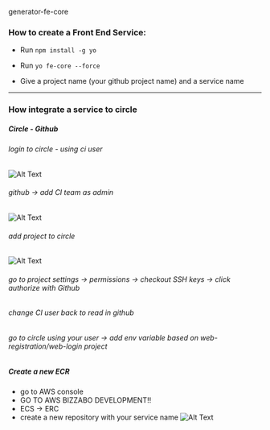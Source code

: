  generator-fe-core

### How to create a Front End Service:

- Run ```npm install -g yo```

- Run ```yo fe-core --force```
- Give a project name (your github project name) and a service name

-------------------------

### How integrate a service to circle

##### Circle - Github 


 ###### login to circle - using ci user
 ![Alt Text](https://res.cloudinary.com/bizzabo/image/upload/c_crop,g_custom,q_auto:best/v1544006304/bkcpw4yomie34z2orzr4.png)
 ###### github -> add CI team as admin
![Alt Text](https://res.cloudinary.com/bizzabo/image/upload/c_crop,g_custom,q_auto:best/v1544006647/esyio5zebwhxpd9gjqij.png)
 ###### add project to circle
![Alt Text]( https://res.cloudinary.com/bizzabo/image/upload/c_crop,g_custom,q_auto:best/v1544006686/sq6zkvbfkfzte1dp2aka.png)
 ###### go to project settings -> permissions -> checkout SSH keys -> click authorize with Github
 ###### change CI user back to read in github
 ###### go to circle using your user -> add env variable based on web-registration/web-login project
   

##### Create a new ECR
 - go to AWS console 
 - GO TO AWS BIZZABO DEVELOPMENT!! 
 - ECS -> ERC 
 - create a new repository with your service name
![Alt Text]( https://res.cloudinary.com/bizzabo/image/upload/c_crop,g_custom,q_auto:best/v1544006914/kfrswcsspbersieklhny.png)
